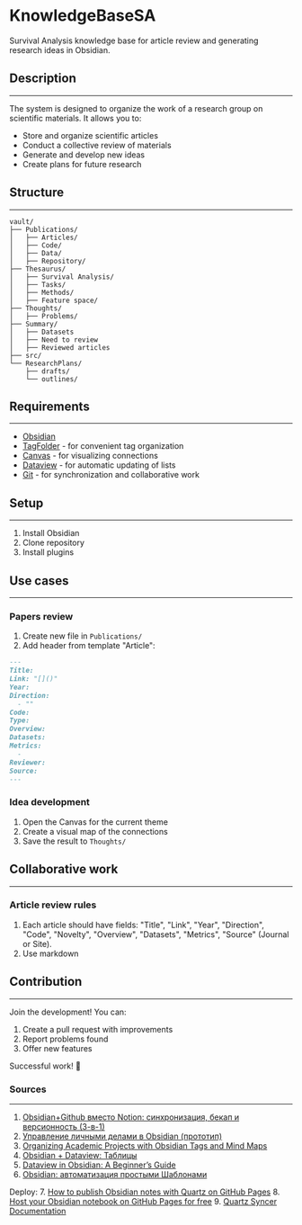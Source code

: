 # KnowledgeBaseSA

Survival Analysis knowledge base for article review and generating research ideas in Obsidian.

## Description
--------

The system is designed to organize the work of a research group on scientific materials. It allows you to: 
* Store and organize scientific articles 
* Conduct a collective review of materials 
* Generate and develop new ideas 
* Create plans for future research

## Structure
-----------------

```plaintext
vault/
├── Publications/
│   ├── Articles/
│   ├── Code/
│   ├── Data/
│   ├── Repository/
├── Thesaurus/
│   ├── Survival Analysis/
│   ├── Tasks/
│   ├── Methods/
│   ├── Feature space/
├── Thoughts/
│   ├── Problems/
├── Summary/
│   ├── Datasets
│   ├── Need to review
│   ├── Reviewed articles
├── src/
└── ResearchPlans/
    ├── drafts/
    └── outlines/
```

## Requirements
------------

* [Obsidian](https://obsidian.md/)
* [TagFolder](https://github.com/vrtmrz/obsidian-tagfolder) - for convenient tag organization 
* [Canvas](https://github.com/obsidian-canvas/obsidian-canvas) - for visualizing connections 
* [Dataview](https://github.com/blacksmithgu/obsidian-dataview) - for automatic updating of lists
* [Git](https://github.com/Vinzent03/obsidian-git) - for synchronization and collaborative work

## Setup
------------

1. Install Obsidian
2. Clone repository
3. Install plugins

## Use cases
--------------

### Papers review

1. Create new file in `Publications/`
2. Add header from template "Article":
```markdown
---
Title: 
Link: "[]()"
Year: 
Direction:
  - ""
Code: 
Type: 
Overview:
Datasets: 
Metrics:
  - 
Reviewer:
Source:
---
```

### Idea development

1. Open the Canvas for the current theme
2. Create a visual map of the connections 
3. Save the result to `Thoughts/`

## Collaborative work
------------------

### Article review rules

1. Each article should have fields: "Title", "Link", "Year", "Direction", "Code", "Novelty", "Overview", "Datasets", "Metrics", "Source" (Journal or Site).
2. Use markdown

## Сontribution
----------

Join the development! 
You can: 
1. Create a pull request with improvements 
2. Report problems found 
3. Offer new features 

Successful work! 🚀

### Sources
------------------

1. [Obsidian+Github вместо Notion: синхронизация, бекап и версионность (3-в-1)](https://habr.com/ru/articles/843288/)
2. [Управление личными делами в Obsidian (прототип)](https://habr.com/ru/articles/833654/)
3. [Organizing Academic Projects with Obsidian Tags and Mind Maps](https://effortlessacademic.com/organizing-academic-projects-with-obsidian-tags-and-mind-maps/)
4. [Obsidian + Dataview: Таблицы](https://habr.com/ru/articles/710356/)
5. [Dataview in Obsidian: A Beginner’s Guide](https://obsidian.rocks/dataview-in-obsidian-a-beginners-guide/#built-in-data)
6. [Obsidian: автоматизация простыми Шаблонами](https://habr.com/ru/articles/903934/)

Deploy:
7. [How to publish Obsidian notes with Quartz on GitHub Pages](https://notes.nicolevanderhoeven.com/How+to+publish+Obsidian+notes+with+Quartz+on+GitHub+Pages)
8. [Host your Obsidian notebook on GitHub Pages for free](https://dev.to/defenderofbasic/host-your-obsidian-notebook-on-github-pages-for-free-8l1)
9. [Quartz Syncer Documentation](https://saberzero1.github.io/quartz-syncer-docs/)